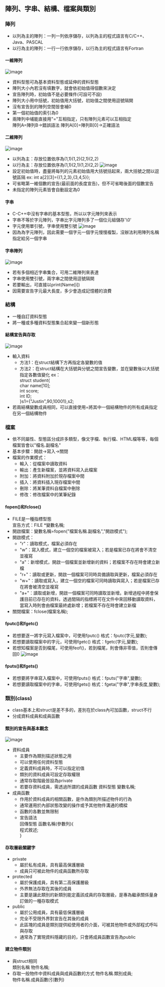 ## 陣列、字串、結構、檔案與類別
### 陣列
- 以列為主的陣列：一列一列依序儲存，以列為主的程式語言有C/C++、Java、PASCAL
- 以行為主的陣列：一行一行依序儲存，以行為主的程式語言有Fortran
#### 一維陣列
![image](https://github.com/Xiaodan902/programming-note/assets/124233786/6a155dfa-a9fe-4170-8284-aad174f68ef8)
- 資料型態可為基本資料型態或延伸的資料型態
- 陣列大小內若沒有填數字，就會依初始值得個數來決定
- 宣告陣列時，初始值不是必要條件(可設可不設)
- 陣列大小用中括號，初始值用大括號，初始值之間使用逗號隔開
- 沒有宣告到的陣列空間皆會補0
- 第一個初始值的索引為0
- 兩陣列中埔能直接用"="互相指定，只有陣列元素可以互相指定  
陣列A=陣列B->錯誤語法
陣列A[0]=陣列B[0]->正確語法
#### 二維陣列
![image](https://github.com/Xiaodan902/programming-note/assets/124233786/52098ca6-c85c-4005-b370-18286f4cc61c)
- 以列為主：存放位置依序為(1,1)(1,2)(2,1)(2,2)
- 以行為主：存放位置依序為(1,1)(2,1)(1,2)(2,2)
![image](https://github.com/Xiaodan902/programming-note/assets/124233786/9fbefdb5-d63c-4919-be32-8b483c336962)
- 設定初始值時，盡量將每列的元素初始值用大括號括起來，兩大括號之間以逗號區隔
  ex: int a[2][3]={{1,2,3},{3,4,5}};
- 可省略第一維個數的宣告(最前面的長度宣告)，但不可省略後面的個數宣告
- 未指定的陣列元素皆會自動設定為0
#### 字串
- C-C++中沒有字串的基本型態，所以以字元陣列來表示
- 字串不等於字元陣列，字串比字元陣列多了一個位元組儲存'\0'
- 字元使用單引號，字串使用雙引號
![image](https://github.com/Xiaodan902/programming-note/assets/124233786/eee206ae-9c7f-4c8f-b40d-8ab841ab997b)
- 因為為字元陣列，因此需要一個字元一個字元慢慢複製，沒辦法利用陣列名稱指定給另一個字串
#### 字串陣列
![image](https://github.com/Xiaodan902/programming-note/assets/124233786/f93103df-52f0-4399-ab9d-c85544a9feb6)
- 若有多個相近字串集合，可用二維陣列來表達
- 字串使用雙引號，兩字串之間使用逗號隔開
- 若要輸出，可直接以print(Name[i])
- 因需要宣告字元最大長度，多少會造成記憶體的浪費
### 結構
- 一種自訂資料型態
- 將一種或多種資料型態集合起來變一個新形態
#### 結構宣告與存取
![image](https://github.com/Xiaodan902/programming-note/assets/124233786/855fab0a-021b-4e1d-b9de-4ce76f960d18)
- 輸入資料
  - 方法1：在struct結構下方再指定各變數的值
  - 方法2：在struct結構在大括號與分號之間宣告變數，並在變數後以大括號指定各數值變化
    ex：  
    struct student{  
		  char name[10];  
		  int score;  
		  int ID;  
	 }s1={"Justin",90,10001},s2;  
- 若兩結構變數成員相同，可以直接使用=將其中一個結構物件的所有成員指定在另一個結構物件
### 檔案
- 依不同屬性、型態區分成許多類型，像文字檔、執行檔、HTML檔等等，每個檔案皆會以"檔名.副檔名"
- 基本步驟：開啟->寫入->關閉
- 檔案的作業模式：
  - 輸入：從檔案中讀取資料
  - 輸出：產生新檔案，並將資料寫入此檔案
  - 附加：將資料附加於現存檔案中間
  - 插入：將資料插入現存檔案中間
  - 刪除：將某筆資料自檔案中刪除
  - 修改：修改檔案中的某筆紀錄
#### fopen()和fclose()
- FILE是一種指標型態  
宣告方式：FILE *變數名稱;
- 開啟檔案：變數名稱=fopen("檔案名稱.副檔名","開啟模式");
- 開啟模式：
  - "r"：讀取模式，檔案必須存在
  - "w"：寫入模式，建立一個空的檔案被寫入；若是檔案已存在將會不清空並複寫
  - "a"：新增模式，開啟一個檔案並新增新的資料；若檔案不存在時會建立新檔
  - "r+"：讀取或更新，開啟一個檔案可同時具備讀取與更新，檔案必須存在
  - "w+"：讀取或寫入，建立一個空的檔案可同時讀取與寫入；若是檔案已存在將會被清空並複寫
  - "a+"：讀取或新增，開啟一個檔案可同時讀取並新增。新增過程中將會保護目前已存在的資料，透過間隔的指標將可在文件中來回移動讀取資料，當寫入時則會由檔案最終處新增；若檔案不存在時會建立新檔
- 關閉檔案：fclose(檔案名稱);
#### fputc()和fgetc()
- 若想要逐一將字元寫入檔案中，可使用fputc()
  格式：fputc(字元,變數);
- 若想要讀取檔案中的字元，可使用fgetc()
  格式：fgetc(字元,變數);
- 若想知檔案是否到檔尾，可使用feof()，若到檔尾，則會傳非零值，否則會傳回0
![image](https://github.com/Xiaodan902/programming-note/assets/124233786/22d3716c-0ef2-4325-8775-369b5f96f299)
#### fputs()和fgets()
- 若想要將字串寫入檔案中，可使用fputs()
  格式：fputs("字串",變數);
- 若想要讀取檔案中的字串，可使用fgets()
  格式：fgeta("字串",字串長度,變數);
### 類別(class)
- class基本上和struct是差不多的，差別在於class內可加函數，struct不行
- 分成資料成員和成員函數
#### 類別的宣告與基本觀念
![image](https://github.com/Xiaodan902/programming-note/assets/124233786/b494d07a-7217-4377-a0b9-0134ec4bc37b)
- 資料成員
  - 主要作為類別描述狀態之用
  - 可以使用任何資料型態
  - 定義資料成員時，不可以指定初值
  - 類別的資料成員可設定存取權限
  - 通常存取階級皆設為private
  - 若要存資料成員，需透過所謂的成員函數
    資料型態 變數名稱;
- 成員函數
  - 作用於資料成員的相關函數，是作為類別所描述物件的行為
  - 通常運用於內部狀態改變的操作或予其他物件溝通的橋樑
  - 函數的各數並無限制
  - 宣告語法  
    回傳型態 函數名稱(參數列){  
      程式敘述;  
      }
#### 存取層級關鍵字
- private
  - 屬於私有成員，具有最高保護層級
  - 成員只可被此物件的成員函數所存取
- protected
  - 屬於保護成員，具有第二高保護層級
  - 外界無法存取在其後的成員
  - 主要是讓此類別的新類別能定義該成員的存取層級，是專為繼承關係量身訂做的一種存取模式
- public
  - 屬於公用成員，具有最低保護層級
  - 完全不受限外界對宣告在其後的成員
  - 此區塊的成員是類別提供給使用者的介面，可被其他物件或外部程式呼叫與存取
  - 通常為了實現資料隱藏的目的，只會將成員函數宣告為public
#### 建立物件類別
- 與struct相同  
  類別名稱 物件名稱;
- 存取一般物件中資料成員與成員函數的方式
  物件名稱.類別成員;  
  物件名稱.成員函數(引數列)










